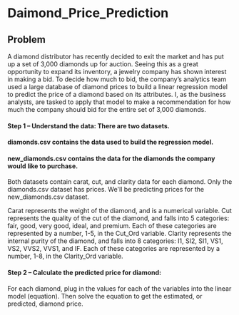 # Daimond_Price_Prediction
## Problem 
A diamond distributor has recently decided to exit the market and has put up a set of 3,000 diamonds up for auction. Seeing this as a great opportunity to expand its inventory, a jewelry company has shown interest in making a bid. To decide how much to bid, the company’s analytics team used a large database of diamond prices to build a linear regression model to predict the price of a diamond based on its attributes. I, as the business analysts, are tasked to apply that model to make a recommendation for how much the company should bid for the entire set of 3,000 diamonds.

#### Step 1 – Understand the data: There are two datasets.
#### diamonds.csv contains the data used to build the regression model.
#### new_diamonds.csv contains the data for the diamonds the company would like to purchase.
Both datasets contain carat, cut, and clarity data for each diamond. Only the diamonds.csv dataset has prices. We'll be predicting prices for the new_diamonds.csv dataset.

Carat represents the weight of the diamond, and is a numerical variable.
Cut represents the quality of the cut of the diamond, and falls into 5 categories: fair, good, very good, ideal, and premium. Each of these categories are represented by a number, 1-5, in the Cut_Ord variable.
Clarity represents the internal purity of the diamond, and falls into 8 categories: I1, SI2, SI1, VS1, VS2, VVS2, VVS1, and IF. Each of these categories are represented by a number, 1-8, in the Clarity_Ord variable.

#### Step 2 – Calculate the predicted price for diamond: 
For each diamond, plug in the values for each of the variables into the linear model (equation). Then solve the equation to get the estimated, or predicted, diamond price.
